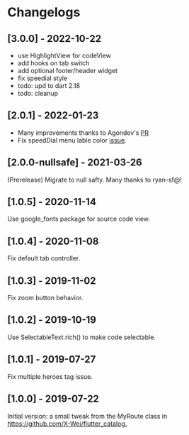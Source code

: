# Changelogs

## [3.0.0] - 2022-10-22
- use HighlightView for codeView
- add hooks on tab switch
- add optional footer/header widget
- fix speedial style
- todo: upd to dart 2.18
- todo: cleanup

## [2.0.1] - 2022-01-23
- Many improvements thanks to Agondev's [PR](https://github.com/X-Wei/widget_with_codeview/pull/11)
- Fix speedDial menu lable color [issue](https://github.com/X-Wei/flutter_catalog/issues/120).

## [2.0.0-nullsafe] - 2021-03-26

(Prerelease) Migrate to null safty. 
Many thanks to ryan-sf@!

## [1.0.5] - 2020-11-14

Use google_fonts package for source code view.

## [1.0.4] - 2020-11-08

Fix default tab controller.

## [1.0.3] - 2019-11-02

Fix zoom button behavior.

## [1.0.2] - 2019-10-19

Use SelectableText.rich() to make code selectable.

## [1.0.1] - 2019-07-27

Fix multiple heroes tag issue.

## [1.0.0] - 2019-07-22

Initial version: a small tweak from the MyRoute class in
<https://github.com/X-Wei/flutter_catalog.>
